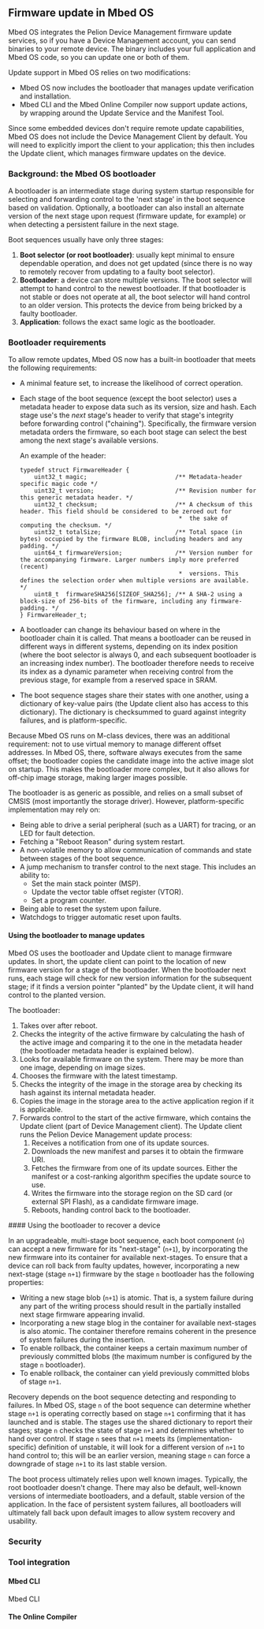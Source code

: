 ## Firmware update in Mbed OS

Mbed OS integrates the Pelion Device Management firmware update services, so if you have a Device Management account, you can send binaries to your remote device. The binary includes your full application and Mbed OS code, so you can update one or both of them.

Update support in Mbed OS relies on two modifications:

* Mbed OS now includes the bootloader that manages update verification and installation.
* Mbed CLI and the Mbed Online Compiler now support update actions, by wrapping around the Update Service and the Manifest Tool.<!--All of these will need links. Later.-->

<span class="tips">Since some embedded devices don't require remote update capabilities, Mbed OS does not include the Device Management Client by default. You will need to explicitly import the client to your application; this then includes the Update client, which manages firmware updates on the device.</span>

### Background: the Mbed OS bootloader

A bootloader is an intermediate stage during system startup responsible for selecting and forwarding control to the 'next stage' in the boot sequence based on validation. Optionally, a bootloader can also install an alternate version of the next stage upon request (firmware update, for example) or when detecting a persistent failure in the next stage.

Boot sequences usually have only three stages:

1. **Boot selector (or root bootloader)**: usually kept minimal to ensure dependable operation, and does not get updated (since there is no way to remotely recover from updating to a faulty boot selector).
1. **Bootloader**: a device can store multiple versions. The boot selector will attempt to hand control to the newest bootloader. If that bootloader is not stable or does not operate at all, the boot selector will hand control to an older version. This protects the device from being bricked by a faulty bootloader.
1. **Application**: follows the exact same logic as the bootloader.

### Bootloader requirements

To allow remote updates, Mbed OS now has a built-in bootloader that meets the following requirements:

* A minimal feature set, to increase the likelihood of correct operation.
* Each stage of the boot sequence (except the boot selector) uses a metadata header to expose data such as its version, size and hash. Each stage use's the *next* stage's header to verify that stage's integrity before forwarding control ("chaining"). Specifically, the firmware version metadata orders the firmware, so each boot stage can select the best among the next stage's available versions.

    An example of the header:<!--Is that the Mbed OS structure?-->

    ```
    typedef struct FirmwareHeader {
        uint32_t magic;                         /** Metadata-header specific magic code */
        uint32_t version;                       /** Revision number for this generic metadata header. */
        uint32_t checksum;                      /** A checksum of this header. This field should be considered to be zeroed out for
                                                 *  the sake of computing the checksum. */
        uint32_t totalSize;                     /** Total space (in bytes) occupied by the firmware BLOB, including headers and any padding. */
        uint64_t firmwareVersion;               /** Version number for the accompanying firmware. Larger numbers imply more preferred (recent)
                                                 *  versions. This defines the selection order when multiple versions are available. */
        uint8_t  firmwareSHA256[SIZEOF_SHA256]; /** A SHA-2 using a block-size of 256-bits of the firmware, including any firmware-padding. */
    } FirmwareHeader_t;
    ```
* A bootloader can change its behaviour based on where in the bootloader chain it is called. That means a bootloader can be reused in different ways in different systems, depending on its index position (where the boot selector is always 0, and each subsequent bootloader is an increasing index number). The bootloader therefore needs to receive its index as a dynamic parameter when receiving control from the previous stage, for example from a reserved space in SRAM. <!--But what mechanism does Mbed OS use?-->
* The boot sequence stages share their states with one another, using a dictionary of key-value pairs (the Update client also has access to this dictionary). The dictionary is checksummed to guard against integrity failures, and is platform-specific.

Because Mbed OS runs on M-class devices, there was an additional requirement: not to use virtual memory to manage different offset addresses. In Mbed OS, there, software always executes from the same offset; the bootloader copies the candidate image into the active image slot on startup. This makes the bootloader more complex, but it also allows for off-chip image storage, making larger images possible.

The bootloader is as generic as possible, and relies on a small subset of CMSIS (most importantly the storage driver). However, platform-specific implementation may rely on:

* Being able to drive a serial peripheral (such as a UART) for tracing, or an LED for fault detection.
* Fetching a "Reboot Reason" during system restart.
* A non-volatile memory to allow communication of commands and state between stages of the boot sequence.
* A jump mechanism to transfer control to the next stage. This includes an ability to:
    * Set the main stack pointer (MSP).
    * Update the vector table offset register (VTOR).
    * Set a program counter.
* Being able to reset the system upon failure.
* Watchdogs to trigger automatic reset upon faults.

<!--What sort of tracing does Mbed OS support?
"Optionally, each stage of the boot sequence could generate tracing output to record progress. Each trace message should mention the boot stage and system time (if available). Each boot stage should also emit trace messages revealing its build version at startup."
-->

#### Using the bootloader to manage updates

Mbed OS uses the bootloader and Update client to manage firmware updates. In short, the update client can point to the location of new firmware version for a stage of the bootloader. When the bootloader next runs, each stage will check for new version information for the subsequent stage; if it finds a version pointer "planted" by the Update client, it will hand control to the planted version.

The bootloader:

1. Takes over after reboot.
1. Checks the integrity of the active firmware by calculating the hash of the active image and comparing it to the one in the metadata header (the bootloader metadata header is explained below).
1. Looks for available firmware on the system. There may be more than one image, depending on image sizes.
1. Chooses the firmware with the latest timestamp.
1. Checks the integrity of the image in the storage area by checking its hash against its internal metadata header.
1. Copies the image in the storage area to the active application region if it is applicable.
1. Forwards control to the start of the active firmware, which contains the Update client (part of Device Management client). The Update client runs the Pelion Device Management update process:
    1. Receives a notification from one of its update sources.
    1. Downloads the new manifest and parses it to obtain the firmware URI.
    1. Fetches the firmware from one of its update sources. Either the manifest or a cost-ranking algorithm specifies the update source to use.
    1. Writes the firmware into the storage region on the SD card (or external SPI Flash), as a candidate firmware image.
    1. Reboots, handing control back to the bootloader.

#### Using the bootloader to recover a device

In an upgradeable, multi-stage boot sequence, each boot component (`n`) can accept a new firmware for its "next-stage" (`n+1`), by incorporating the new firmware into its container for available next-stages. To ensure that a device can roll back from faulty updates, however, incorporating a new next-stage (stage `n+1`) firmware by the stage `n` bootloader has the following properties:

* Writing a new stage blob (`n+1`) is atomic. That is, a system failure during any part of the writing process should result in the partially installed next stage firmware appearing invalid.
* Incorporating a new stage blog in the container for available next-stages is also atomic. The container therefore remains coherent in the presence of system failures during the insertion.
* To enable rollback, the container keeps a certain maximum number of previously committed blobs (the maximum number is configured by the stage `n` bootloader).
* To enable rollback, the container can yield previously committed blobs of stage `n+1`.

Recovery depends on the boot sequence detecting and responding to failures. In Mbed OS, stage `n` of the boot sequence can determine whether stage `n+1` is operating correctly based on stage `n+1` confirming that it has launched and is stable. The stages use the shared dictionary to report their stages; stage `n` checks the state of stage `n+1` and determines whether to hand over control. If stage `n` sees that `n+1` meets its (implementation-specific<!--Does Mbed OS have a single implementation, or is it platform-specific?-->) definition of unstable, it will look for a different version of `n+1` to hand control to; this will be an earlier version, meaning stage `n` can force a downgrade of stage `n+1` to its last stable version.

The boot process ultimately relies upon well known images. Typically, the root bootloader doesn't change. There may also be default, well-known versions of intermediate bootloaders, and a default, stable version of the application. In the face of persistent system failures, all bootloaders will ultimately fall back upon default images to allow system recovery and usability.

### Security

### Tool integration

#### Mbed CLI
Mbed CLI
<!--Don't need the manifest tool, don't need to access the portal if I'm only updating one device-->
<!--ship a bin file to a server, pull down a developer certificate (not update????) and call the manifest tool-->

#### The Online Compiler
